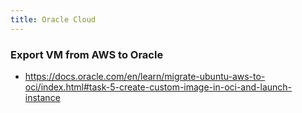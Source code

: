 ```yaml
---
title: Oracle Cloud
---
```


### Export VM from AWS to Oracle

- https://docs.oracle.com/en/learn/migrate-ubuntu-aws-to-oci/index.html#task-5-create-custom-image-in-oci-and-launch-instance

